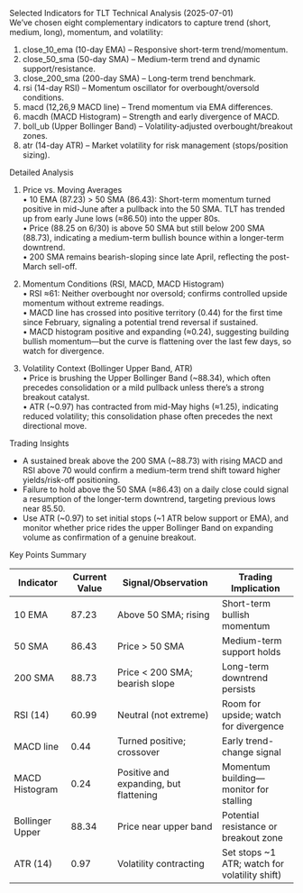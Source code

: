 Selected Indicators for TLT Technical Analysis (2025-07-01)  
We’ve chosen eight complementary indicators to capture trend (short, medium, long), momentum, and volatility:  
1. close_10_ema (10-day EMA) – Responsive short-term trend/momentum.  
2. close_50_sma (50-day SMA) – Medium-term trend and dynamic support/resistance.  
3. close_200_sma (200-day SMA) – Long-term trend benchmark.  
4. rsi (14-day RSI) – Momentum oscillator for overbought/oversold conditions.  
5. macd (12,26,9 MACD line) – Trend momentum via EMA differences.  
6. macdh (MACD Histogram) – Strength and early divergence of MACD.  
7. boll_ub (Upper Bollinger Band) – Volatility-adjusted overbought/breakout zones.  
8. atr (14-day ATR) – Market volatility for risk management (stops/position sizing).  

Detailed Analysis  

1. Price vs. Moving Averages  
   • 10 EMA (87.23) > 50 SMA (86.43): Short-term momentum turned positive in mid-June after a pullback into the 50 SMA. TLT has trended up from early June lows (≈86.50) into the upper 80s.  
   • Price (88.25 on 6/30) is above 50 SMA but still below 200 SMA (88.73), indicating a medium-term bullish bounce within a longer-term downtrend.  
   • 200 SMA remains bearish-sloping since late April, reflecting the post-March sell-off.  

2. Momentum Conditions (RSI, MACD, MACD Histogram)  
   • RSI ≈61: Neither overbought nor oversold; confirms controlled upside momentum without extreme readings.  
   • MACD line has crossed into positive territory (0.44) for the first time since February, signaling a potential trend reversal if sustained.  
   • MACD histogram positive and expanding (≈0.24), suggesting building bullish momentum—but the curve is flattening over the last few days, so watch for divergence.  

3. Volatility Context (Bollinger Upper Band, ATR)  
   • Price is brushing the Upper Bollinger Band (~88.34), which often precedes consolidation or a mild pullback unless there’s a strong breakout catalyst.  
   • ATR (~0.97) has contracted from mid-May highs (≈1.25), indicating reduced volatility; this consolidation phase often precedes the next directional move.  

Trading Insights  
- A sustained break above the 200 SMA (~88.73) with rising MACD and RSI above 70 would confirm a medium-term trend shift toward higher yields/risk-off positioning.  
- Failure to hold above the 50 SMA (≈86.43) on a daily close could signal a resumption of the longer-term downtrend, targeting previous lows near 85.50.  
- Use ATR (~0.97) to set initial stops (~1 ATR below support or EMA), and monitor whether price rides the upper Bollinger Band on expanding volume as confirmation of a genuine breakout.  

Key Points Summary  

| Indicator         | Current Value | Signal/Observation                                          | Trading Implication                      |
|-------------------|---------------|-------------------------------------------------------------|------------------------------------------|
| 10 EMA            | 87.23         | Above 50 SMA; rising                                       | Short-term bullish momentum              |
| 50 SMA            | 86.43         | Price > 50 SMA                                             | Medium-term support holds                |
| 200 SMA           | 88.73         | Price < 200 SMA; bearish slope                            | Long-term downtrend persists             |
| RSI (14)          | 60.99         | Neutral (not extreme)                                      | Room for upside; watch for divergence    |
| MACD line         | 0.44          | Turned positive; crossover                                 | Early trend-change signal                |
| MACD Histogram    | 0.24          | Positive and expanding, but flattening                     | Momentum building—monitor for stalling   |
| Bollinger Upper   | 88.34         | Price near upper band                                      | Potential resistance or breakout zone    |
| ATR (14)          | 0.97          | Volatility contracting                                     | Set stops ~1 ATR; watch for volatility shift)|